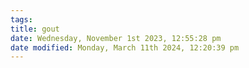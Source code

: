 ```yaml
---
tags: 
title: gout
date: Wednesday, November 1st 2023, 12:55:28 pm
date modified: Monday, March 11th 2024, 12:20:39 pm
---
```


